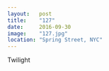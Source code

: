```yaml
---
layout:   post
title:    "127"
date:     2016-09-30
image:    "127.jpg"
location: "Spring Street, NYC"
---
```


Twilight
